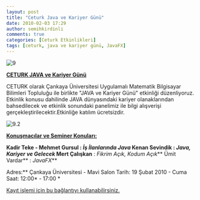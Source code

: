 ```yaml
---
layout: post
title: "Ceturk Java ve Kariyer Günü"
date: 2010-02-03 17:29
author: semihkirdinli
comments: true
categories: [Ceturk Etkinlikleri]
tags: [ceturk, java ve kariyer günü, JavaFX]
---
```

![](http://semihkirdinli.files.wordpress.com/2011/10/9.jpg "9")

**<span style="text-decoration:underline;">CETURK JAVA ve Kariyer Günü</span>**

CETURK olarak Çankaya Üniversitesi Uygulamalı Matematik Bilgisayar Bilimleri Topluluğu ile birlikte "JAVA ve Kariyer Günü" etkinliği düzenliyoruz. Etkinlik konusu dahilinde JAVA dünyasındaki kariyer olanaklarından bahsedilecek ve etkinlik sonundaki panelimiz ile bilgi alışverişi gerçekleştirilecektir.Etkinliğe katılım ücretsizdir.

![](http://semihkirdinli.files.wordpress.com/2011/10/9-2.jpg "9.2")

**<span style="text-decoration:underline;">Konuşmacılar ve Seminer Konuları:</span>**

**Kadir Teke - Mehmet Gursul : ***İş İlanlarında Java***
Kenan Sevindik **:** ***Java, Kariyer ve Gelecek***
Mert Çalışkan** : *Fikrim Açık, Kodum Açık***
Ümit Vardar** : *JavaFX***<span style="text-decoration:underline;">

Adres:</span>**
Çankaya Üniversitesi - Mavi Salon
Tarih: 19 Şubat 2010 - Cuma
Saat: 12:00* - 17:00 *

<a href="http://etkinlikkayit.ceturk.com/" target="_blank">Kayıt işlemi için bu bağlantıyı kullanabilirsiniz.</a>
